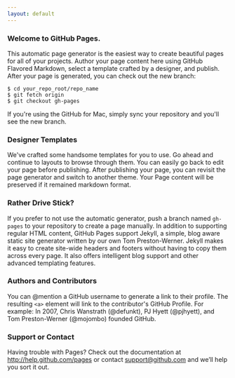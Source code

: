 ```yaml
---
layout: default
---
```

### Welcome to GitHub Pages.
This automatic page generator is the easiest way to create beautiful pages for all of your projects. 
Author your page content here using GitHub Flavored Markdown, select a template crafted by a designer, and publish. 
After your page is generated, you can check out the new branch:

```
$ cd your_repo_root/repo_name
$ git fetch origin
$ git checkout gh-pages
```

If you're using the GitHub for Mac, simply sync your repository and you'll see the new branch.

### Designer Templates
We've crafted some handsome templates for you to use. Go ahead and continue to layouts to browse through them. You can easily go back
to edit your page before publishing. After publishing your page, you can revisit the page generator and switch
to another theme. Your Page content will be preserved if it remained markdown format.

### Rather Drive Stick?
If you prefer to not use the automatic generator, push a branch named `gh-pages` to your repository to create a page manually. 
In addition to supporting regular HTML content, GitHub Pages support Jekyll, a simple, blog aware static site generator written
by our own Tom Preston-Werner. Jekyll makes it easy to create site-wide headers and footers without having to copy them across every
page. It also offers intelligent blog support and other advanced templating features.

### Authors and Contributors
You can @mention a GitHub username to generate a link to their profile. The resulting `<a>` element will link to the contributor's
GitHub Profile. For example: In 2007, Chris Wanstrath (@defunkt), PJ Hyett (@pjhyett), and Tom Preston-Werner (@mojombo) founded 
GitHub.

### Support or Contact
Having trouble with Pages? Check out the documentation at http://help.github.com/pages or contact support@github.com and we’ll help
you sort it out.
